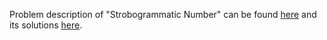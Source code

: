 Problem description of "Strobogrammatic Number" can be found [here](https://leetcode.com/problems/strobogrammatic-number/solutions/2948502/python-solution/) and its solutions [here](https://github.com/aurimas13/Solutions-To-Problems/blob/main/LeetCode/Python%20Solutions/Strobogrammatic%20Number/strobogrammatic.py).
